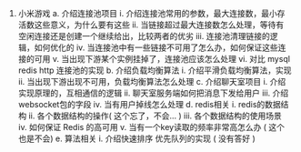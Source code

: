 1. 小米游戏
  a. 介绍连接池项目
   i. 介绍连接池常用的参数，最大连接数，最小存活数这些意义，为什么要有这些
   ii. 当链接超过最大连接数怎么处理，等待有空闲连接还是创建一个继续给出，比较两者的优劣
   iii. 连接池清理链接的逻辑，如何优化的
   iv. 当连接池中有一些链接不可用了怎么办，如何保证这些连接的可用
   v. 当出现下游某个实例挂掉了，连接池应该怎么处理
   vi. 对比 mysql redis http 连接池的实现
  b. 介绍负载均衡算法
   i. 介绍平滑负载均衡算法，实现
   ii. 当出现下游出现不可用，负载均衡算法怎么处理
  c. 介绍聊天室项目
   i. 介绍实现原理的，互相通信的逻辑
   ii. 聊天室服务端如何把消息下发给用户
   iii. 介绍websocket包的字段
   iv. 当有用户掉线怎么处理
  d. redis相关
   i. redis的数据结构
   ii. 各个数据结构的操作( 这个忘了，不会… )
   iii. 各个数据结构的使用场景
   iv. 如何保证 Redis 的高可用
   v. 当有一个key读取的频率非常高怎么办 ( 这个也是不会)
  e. 算法相关
   i. 介绍快速排序
优先队列的实现 ( 没有答好 )